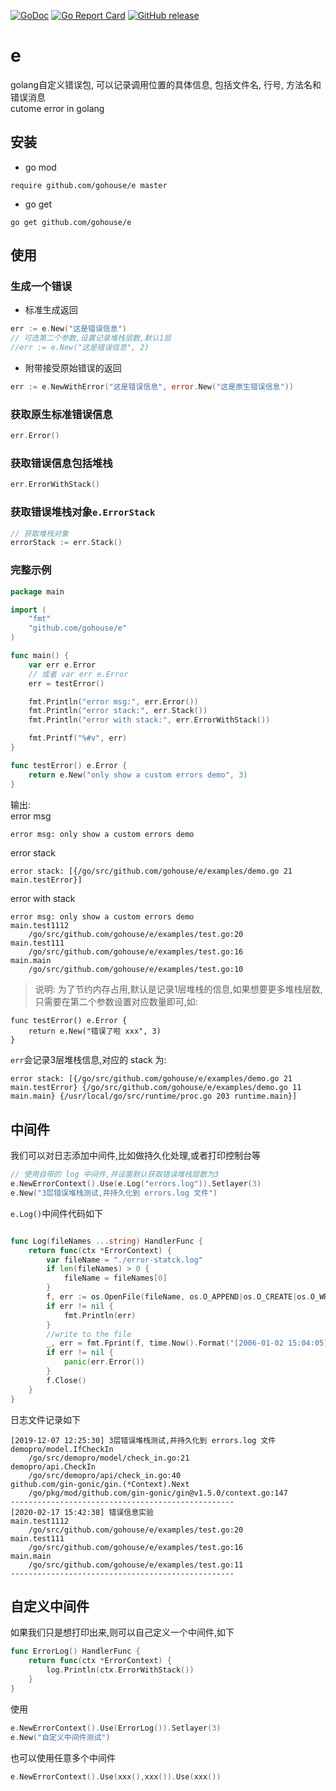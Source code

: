 
[![GoDoc](https://godoc.org/github.com/gohouse/e?status.svg)](https://godoc.org/github.com/gohouse/e)
[![Go Report Card](https://goreportcard.com/badge/github.com/gohouse/e)](https://goreportcard.com/report/github.com/gohouse/e)
[![GitHub release](https://img.shields.io/github/release/gohouse/e.svg)](https://github.com/gohouse/e/releases/latest)

# e

golang自定义错误包, 可以记录调用位置的具体信息, 包括文件名, 行号, 方法名和错误消息  
cutome error in golang

## 安装

- go mod 
```shell script
require github.com/gohouse/e master
```

- go get
```shell
go get github.com/gohouse/e
```

## 使用

### 生成一个错误
- 标准生成返回
```go
err := e.New("这是错误信息")
// 可选第二个参数,设置记录堆栈层数,默认1层
//err := e.New("这是错误信息", 2)
```

- 附带接受原始错误的返回
```go
err := e.NewWithError("这是错误信息", error.New("这是原生错误信息"))
```

### 获取原生标准错误信息
```go
err.Error()
```

### 获取错误信息包括堆栈
```go
err.ErrorWithStack()
```

### 获取错误堆栈对象`e.ErrorStack`
```go
// 获取堆栈对象
errorStack := err.Stack()
```

### 完整示例
```go
package main

import (
	"fmt"
	"github.com/gohouse/e"
)

func main() {
	var err e.Error
	// 或者 var err e.Error
	err = testError()

	fmt.Println("error msg:", err.Error())
	fmt.Println("error stack:", err.Stack())
	fmt.Println("error with stack:", err.ErrorWithStack())

	fmt.Printf("%#v", err)
}

func testError() e.Error {
	return e.New("only show a custom errors demo", 3)
}
```
输出:  
error msg
```bash
error msg: only show a custom errors demo
```
error stack
```shell script
error stack: [{/go/src/github.com/gohouse/e/examples/demo.go 21 main.testError}]
```
error with stack
```shell script
error msg: only show a custom errors demo
main.test1112
    /go/src/github.com/gohouse/e/examples/test.go:20
main.test111
    /go/src/github.com/gohouse/e/examples/test.go:16
main.main
    /go/src/github.com/gohouse/e/examples/test.go:10
```

> 说明: 为了节约内存占用,默认是记录1层堆栈的信息,如果想要更多堆栈层数,只需要在第二个参数设置对应数量即可,如:  
```shell script
func testError() e.Error {
	return e.New("错误了啦 xxx", 3)
}
```
`err`会记录3层堆栈信息,对应的 stack 为:
```shell script
error stack: [{/go/src/github.com/gohouse/e/examples/demo.go 21 main.testError} {/go/src/github.com/gohouse/e/examples/demo.go 11 main.main} {/usr/local/go/src/runtime/proc.go 203 runtime.main}]
```

## 中间件
我们可以对日志添加中间件,比如做持久化处理,或者打印控制台等
```go
// 使用自带的 log 中间件,并设置默认获取错误堆栈层数为3
e.NewErrorContext().Use(e.Log("errors.log")).Setlayer(3)
e.New("3层错误堆栈测试,并持久化到 errors.log 文件")
```
`e.Log()`中间件代码如下
```go

func Log(fileNames ...string) HandlerFunc {
	return func(ctx *ErrorContext) {
		var fileName = "./error-statck.log"
		if len(fileNames) > 0 {
			fileName = fileNames[0]
		}
		f, err := os.OpenFile(fileName, os.O_APPEND|os.O_CREATE|os.O_WRONLY, 0666)
		if err != nil {
			fmt.Println(err)
		}
		//write to the file
		_, err = fmt.Fprint(f, time.Now().Format("[2006-01-02 15:04:05] "), ctx.ErrorWithStack(), "--------------------------------------------------\n")
		if err != nil {
			panic(err.Error())
		}
		f.Close()
	}
}
```
日志文件记录如下
```shell script
[2019-12-07 12:25:30] 3层错误堆栈测试,并持久化到 errors.log 文件
demopro/model.IfCheckIn
    /go/src/demopro/model/check_in.go:21
demopro/api.CheckIn
    /go/src/demopro/api/check_in.go:40
github.com/gin-gonic/gin.(*Context).Next
    /go/pkg/mod/github.com/gin-gonic/gin@v1.5.0/context.go:147
--------------------------------------------------
[2020-02-17 15:42:38] 错误信息实验
main.test1112
    /go/src/github.com/gohouse/e/examples/test.go:20
main.test111
    /go/src/github.com/gohouse/e/examples/test.go:16
main.main
    /go/src/github.com/gohouse/e/examples/test.go:11
--------------------------------------------------
```
## 自定义中间件
如果我们只是想打印出来,则可以自己定义一个中间件,如下
```go
func ErrorLog() HandlerFunc {
	return func(ctx *ErrorContext) {
		log.Println(ctx.ErrorWithStack())
	}
}
```
使用
```go
e.NewErrorContext().Use(ErrorLog()).Setlayer(3)
e.New("自定义中间件测试")
```
也可以使用任意多个中间件
```go
e.NewErrorContext().Use(xxx(),xxx()).Use(xxx())
```